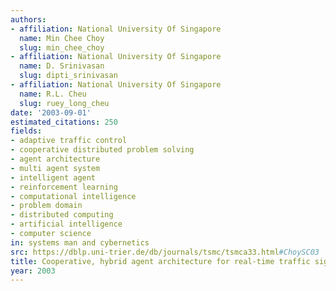```yaml
---
authors:
- affiliation: National University Of Singapore
  name: Min Chee Choy
  slug: min_chee_choy
- affiliation: National University Of Singapore
  name: D. Srinivasan
  slug: dipti_srinivasan
- affiliation: National University Of Singapore
  name: R.L. Cheu
  slug: ruey_long_cheu
date: '2003-09-01'
estimated_citations: 250
fields:
- adaptive traffic control
- cooperative distributed problem solving
- agent architecture
- multi agent system
- intelligent agent
- reinforcement learning
- computational intelligence
- problem domain
- distributed computing
- artificial intelligence
- computer science
in: systems man and cybernetics
src: https://dblp.uni-trier.de/db/journals/tsmc/tsmca33.html#ChoySC03
title: Cooperative, hybrid agent architecture for real-time traffic signal control
year: 2003
---
```

